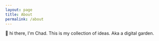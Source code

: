 ```yaml
---
layout: page
title: About
permalink: /about
---
```


👋 hi there, I'm Chad. This is my collection of ideas. Aka a digital garden.
